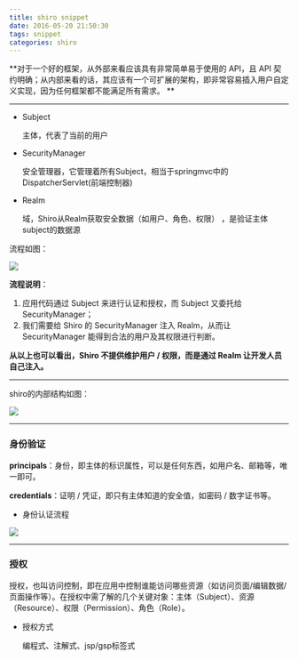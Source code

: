 ```yaml
---
title: shiro snippet
date: 2016-05-20 21:50:30
tags: snippet
categories: shiro
---
```


**对于一个好的框架，从外部来看应该具有非常简单易于使用的 API，且 API 契约明确；从内部来看的话，其应该有一个可扩展的架构，即非常容易插入用户自定义实现，因为任何框架都不能满足所有需求。 **

------

- Subject
  
  主体，代表了当前的用户

- SecurityManager
  
  安全管理器，它管理着所有Subject，相当于springmvc中的DispatcherServlet(前端控制器)

- Realm
  
  域，Shiro从Realm获取安全数据（如用户、角色、权限） ，是验证主体subject的数据源

流程如图：

![](http://wiki.jikexueyuan.com/project/shiro/images/2.png)

**流程说明**：

1. 应用代码通过 Subject 来进行认证和授权，而 Subject 又委托给 SecurityManager；
2. 我们需要给 Shiro 的 SecurityManager 注入 Realm，从而让 SecurityManager 能得到合法的用户及其权限进行判断。

**从以上也可以看出，Shiro 不提供维护用户 / 权限，而是通过 Realm 让开发人员自己注入。** 

------

shiro的内部结构如图：

![](http://wiki.jikexueyuan.com/project/shiro/images/3.png)

------

### 身份验证

**principals**：身份，即主体的标识属性，可以是任何东西，如用户名、邮箱等，唯一即可。 

**credentials**：证明 / 凭证，即只有主体知道的安全值，如密码 / 数字证书等。 

- 身份认证流程

![](http://wiki.jikexueyuan.com/project/shiro/images/4.png)

------

### 授权

授权，也叫访问控制，即在应用中控制谁能访问哪些资源（如访问页面/编辑数据/页面操作等）。在授权中需了解的几个关键对象：主体（Subject）、资源（Resource）、权限（Permission）、角色（Role）。 

- 授权方式
  
  编程式、注解式、jsp/gsp标签式